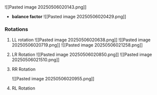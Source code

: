 ![[Pasted image 20250506020143.png]]

- **balance factor** 
	  ![[Pasted image 20250506020429.png]]

### Rotations
1. LL rotation
	   ![[Pasted image 20250506020638.png]]
	   ![[Pasted image 20250506020719.png]]
	   ![[Pasted image 20250506021258.png]]
	   

2. LR Rotation
	   ![[Pasted image 20250506020850.png]]
	   ![[Pasted image 20250506021510.png]]

3. RR Rotation
   
	 ![[Pasted image 20250506020955.png]]

4. RL Rotation
	